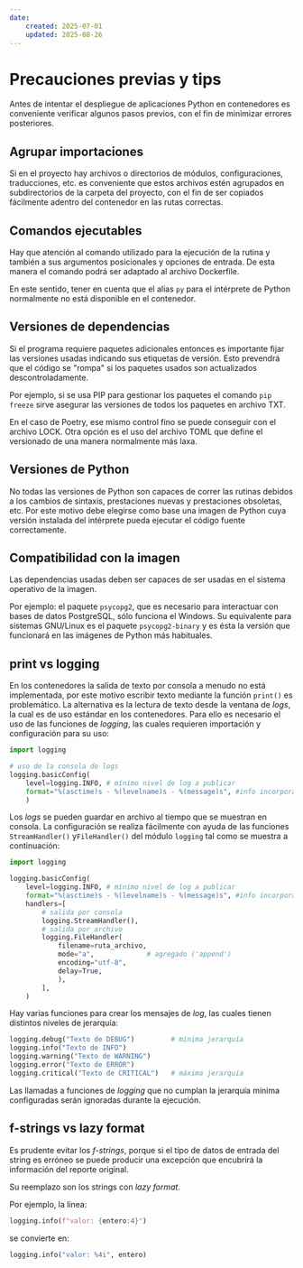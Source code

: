 ```yaml
---
date:
    created: 2025-07-01
    updated: 2025-08-26
---
```


# Precauciones previas y tips

Antes de intentar el despliegue 
de aplicaciones Python 
en contenedores
es conveniente verificar
algunos pasos previos,
con el fin de minimizar errores posteriores.

<!-- 
## Asegurar funcionamiento

- El programa de Python debe ser capaz de funcionar correctamente
con el intérprete global de Python
o desde un entorno virtual.
 -->

## Agrupar importaciones

Si en el proyecto
hay archivos o directorios de módulos,
configuraciones, traducciones, etc.
es conveniente que estos archivos 
estén agrupados en subdirectorios de la carpeta del proyecto,
con el fin de ser copiados fácilmente
adentro del contenedor
en las rutas correctas.

<!-- 
estos deben ser importados correctamente
por la rutina principal
cuando el contenedor esté funcionando.
 -->

## Comandos ejecutables

Hay que atención al comando utilizado
para la ejecución de la rutina
y también a sus argumentos posicionales y opciones de entrada.
De esta manera el comando podrá ser adaptado
al archivo Dockerfile. 

En este sentido, tener en cuenta que el alias `py` para el intérprete de Python normalmente no está disponible en el contenedor.


<!-- 
Todo esto prevendrá errores y confusiones
a la hora de desplegar en contenedores.
 -->

## Versiones de dependencias

Si el programa requiere paquetes adicionales
entonces es importante fijar las versiones usadas
indicando sus etiquetas de versión.
Esto prevendrá que el código se "rompa"
si los paquetes usados son actualizados descontroladamente.

Por ejemplo, si se usa
PIP para gestionar los paquetes 
el comando `pip freeze` sirve asegurar las versiones
de todos los paquetes en archivo TXT.

En el caso de Poetry, ese mismo control fino se puede conseguir
con el archivo LOCK.
Otra opción es el uso del archivo TOML que define el versionado de una manera normalmente más laxa.


## Versiones de Python

No todas las versiones de Python
son capaces de correr las rutinas debidos
a los cambios de sintaxis, prestaciones nuevas y prestaciones obsoletas, etc.
Por este motivo debe elegirse como base una imagen de Python
cuya versión instalada del intérprete
pueda ejecutar el código fuente correctamente.

## Compatibilidad con la imagen

Las dependencias usadas deben ser capaces de ser usadas
en el sistema operativo de la imagen.

Por ejemplo: el paquete `psycopg2`,
que es necesario para interactuar con bases de datos PostgreSQL,
sólo funciona el Windows.
Su equivalente para sistemas GNU/Linux
es el paquete `psycopg2-binary`
y es ésta la versión que funcionará
en las imágenes de Python más habituales.


## print vs logging

En los contenedores la salida de texto por consola
a menudo no está implementada,
por este motivo escribir texto
mediante la función `print()` es problemático.
La alternativa es la lectura de texto desde la ventana de *logs*,
la cual es de uso estándar en los contenedores.
Para ello es necesario el uso de las funciones de *logging*,
las cuales requieren importación y configuración para su uso:

```py title="Logging - configuracion previa"
import logging

# uso de la consola de logs
logging.basicConfig(
    level=logging.INFO, # mínimo nivel de log a publicar
    format="%(asctime)s - %(levelname)s - %(message)s", #info incorporada
    )
```

Los *logs* se pueden guardar en archivo 
al tiempo que se muestran en consola.
La configuración se realiza fácilmente
con ayuda de las funciones
`StreamHandler()` y`FileHandler()` del módulo `logging`
tal como se muestra a continuación:


``` py title="logging en archivo" hl_lines="10-15"
import logging

logging.basicConfig(
    level=logging.INFO, # mínimo nivel de log a publicar
    format="%(asctime)s - %(levelname)s - %(message)s", #info incorporada
    handlers=[
        # salida por consola
        logging.StreamHandler(), 
        # salida por archivo
        logging.FileHandler(
            filename=ruta_archivo,
            mode="a",             # agregado ('append')
            encoding="utf-8",
            delay=True,
            ),
        ],
    )
```

Hay varias funciones para crear los mensajes de *log*,
las cuales tienen distintos niveles de jerarquía:

```py title="Logging - funciones de salida"
logging.debug("Texto de DEBUG")         # mínima jerarquía
logging.info("Texto de INFO")
logging.warning("Texto de WARNING")
logging.error("Texto de ERROR")
logging.critical("Texto de CRITICAL")   # máxima jerarquía
```

Las llamadas a funciones de *logging*
que no cumplan la jerarquía mínima configuradas
serán ignoradas durante la ejecución.



## f-strings vs lazy format

Es prudente evitar los *f-strings*,
porque si el tipo de datos de entrada
del string
es erróneo
se puede producir una excepción
que encubrirá la información del reporte original.

Su reemplazo son los strings con *lazy format*.

Por ejemplo, la línea:

```py title="formatted-string - entero, 4 espacios"
logging.info(f"valor: {entero:4}")
``` 

se convierte en:

```py title="lazy format - entero, 4 espacios"
logging.info("valor: %4i", entero)
``` 

<!-- 
    Con esto se busca prevenir posibles excepciones inesperadas
    debidos a un error de tipos en el *formatted string*,
    las que podrían enmascarar las excepciones originales.

 -->
<!-- 
Más información sobre el logging: [módulo logging](../modulos/logging.md)
 -->
<!-- 
## Ejemplo: demo

### Rutina demo


Supóngase por ejemplo
una rutina llamamda `contar.py` que cuenta hasta 10
esperando un segundo entre cuentas y entonces cierra.


```py
from time import sleep
import sys


# salida por consola
try:
    # el numero maximo a contar se asigna como argumento
    n = int(sys.argv[1])
    print(f"Contando hasta {n}")

except Exception:
    # valor máximo por default en caso de error
    print("Argumento de entrada faltante o incorrecto (debe ser un entero)")
    n = 10
    print(f"Contando hasta {n} (valor default)")

finally:
    # el contador se incrementa cada 1 segundo
    i = 0
    while i <= n:
        print(f"i: {i:4}")
        sleep(1)
        i += 1
``` 




### Ejecución

El programa se ejecuta llamando al intérprete de Python
e indicándole el nombre del archivo con la rutina,
que en este ejemplo se llama `contar.py`: 

``` bash
python contar.py
```

La cuenta máxima puede ser alterado mediante un argumento posicional,
el cual debe ser un número:

``` bash
python contar.py  5
```

Si hay más argumentos u opciones entonces éstos se ignoran.



### Rutina adaptada

Se implementa el *logging*
y el *lazy formatting*
en la rutina.

Este es el resultado:

```py
from time import sleep
import sys
import logging

# uso de la consola de logs
logging.basicConfig(
    level=logging.INFO, # mínimo nivel de log a publicar
    format="%(asctime)s - %(levelname)s - %(message)s", #info incorporada
    )

try:
    # el numero maximo a contar se asigna como argumento
    n = int(sys.argv[1])
    logging.info("Contando hasta %i", n)

except Exception:
    # valor máximo por default en caso de error
    logging.warning("Argumento de entrada faltante o incorrecto (debe ser un entero)")
    n = 10
    logging.warning("Contando hasta %i (valor default)", n)

finally:
    # el contador se incrementa cada 1 segundo
    i = 0
    while i <= n:
        logging.info("i: %4i",i)
        sleep(1)
        i += 1
``` 
 -->
